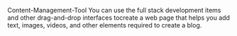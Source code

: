 Content-Management-Tool
You can use the full stack development items and other drag-and-drop interfaces tocreate a web page that helps you add text, images, videos, and other elements required to create a blog.
